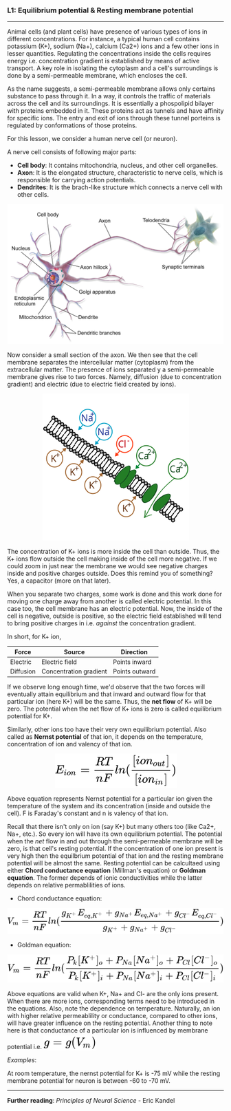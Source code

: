 ### L1: Equilibrium potential & Resting membrane potential

***

Animal cells (and plant cells) have presence of various types of ions in different concentrations. For instance, a typical human cell contains potassium (K+), sodium (Na+), calcium (Ca2+) ions and a few other ions in lesser quantities. Regulating the concentrations inside the cells requires energy i.e. concentration gradient is established by means of active transport. A key role in isolating the cytoplasm and a cell's surroundings is done by a semi-permeable membrane, which encloses the cell. 

As the name suggests, a semi-permeable membrane allows only certains substance to pass through it. In a way, it controls the traffic of materials across the cell and its surroundings. It is essentially a phospolipid bilayer with proteins embedded in it. These proteins act as tunnels and have affinity for specific ions. The entry and exit of ions through these tunnel porteins is regulated by conformations of those proteins.

For this lesson, we consider a human nerve cell (or neuron).

A nerve cell consists of following major parts:
- **Cell body**: It contains mitochondria, nucleus, and other cell organelles.
- **Axon**: It is the elongated structure, characteristic to nerve cells, which is responsible for carrying action potentials.
- **Dendrites**: It is the brach-like structure which connects a nerve cell with other cells.

![Neuron](L01_1.png)

Now consider a small section of the axon. We then see that the cell membrane separates the intercellular matter (cytoplasm) from the extracellular matter. The presence of ions separated y a semi-permeable membrane gives rise to two forces. Namely, diffusion (due to concentration gradient) and electric (due to electric field created by ions).

<p align="center">
<img src="L01_2.svg" style="background-color: White"/>
</p
>
The concentration of K+ ions is more inside the cell than outside. Thus, the K+ ions flow outside the cell making inside of the cell more negative. If we could zoom in just near the membrane we would see negative charges inside and positive charges outside. Does this remind you of something? Yes, a capacitor (more on that later). 

When you separate two charges, some work is done and this work done for moving one charge away from another is called electric potential. In this case too, the cell membrane has an electric potential. Now, the inside of the cell is negative, outside is positive, so the electric field established will tend to bring positive charges in i.e. *against* the concentration gradient. 

In short, for K+ ion,

| Force | Source | Direction | 
| ------ | ------ | ----- |
| Electric | Electric field | Points inward |
| Diffusion | Concentration gradient |Points outward |



If we observe long enough time, we'd observe that the two forces will eventually attain equilibrium and that inward and outward flow for that particular ion (here K+) will be the same. Thus, the **net flow** of K+ will be zero. The potential when the net flow of K+ ions is zero is called equilibrium potential for K+.

Similarly, other ions too have their very own equilibrium potential. Also called as **Nernst potential** of that ion, it depends on the temperature, concentration of ion and valency of that ion. 

<!-- $$
E_{ion} = \frac{RT}{nF} ln(\frac{[ion_{out}]}{[ion_{in}]}) 
$$ --> 

<div align="center"><img src="..\..\..\svg\mx3g7f2Zyw.svg" class="svg"/></div>

Above equation represents Nernst potential for a particular ion given the temperature of the system and its concentration (inside and outside the cell). F is Faraday's constant and n is valency of that ion.

Recall that there isn't only on ion (say K+) but many others too (like Ca2+, Na+, etc.). So every ion will have its own equilibrium potential. The potential when the *net* flow in and out through the semi-permeable membrane will be zero, is that cell's resting potential. If the concentration of one ion present is very high then the equilbrium potential of that ion and the resting membrane potential will be almost the same. Resting potential can be calcultaed using either **Chord conductance equation** (Millman's equation) or **Goldman equation**. The former depends of ionic conductivities while the latter depends on relative permablilities of ions.

- Chord conductance equation:
<!-- $$
V_m = \frac{RT}{nF} ln(\frac{g_{K^+} E_{eq,K^+} + g_{Na^+} E_{eq,Na^+} + g_{Cl^-} E_{eq,Cl^-}}{g_{K^+} + g_{Na^+} + g_{Cl^-}})
$$ --> 

<div align="center"><img src="..\..\..\svg\2QeEGabygi.svg" class="svg"/></div>

- Goldman equation:
<!-- $$
V_m = \frac{RT}{nF} ln(\frac{P_k [K^+]_o + P_{Na} [Na^+]_o + P_{Cl} [Cl^-]_o}{P_k [K^+]_i + P_{Na} [Na^+]_i + P_{Cl} [Cl^-]_i})
$$ --> 

<div align="center"><img src="..\..\..\svg\dFM9FEVCkW.svg" class="svg"/></div>

Above equations are valid when K+, Na+ and Cl- are the only ions present. When there are more ions, corresponding terms need to be introduced in the equations. Also, note the dependence on temperature. Naturally, an ion with higher relative permeablility or conductance, compared to other ions, will have greater influence on the resting potential. Another thing to note here is that conductance of a particular ion is influenced by membrane potential i.e. <!-- $ g = g(V_m)$ --> <img style="transform: translateY(0.25em);" src="..\..\..\svg\evSKSguJbB.svg" class="svg"/>

*Examples*:

At room temperature, the nernst potential for K+ is -75 mV while the resting membrane potential for neuron is between -60 to -70 mV.

***

**Further reading**: *Principles of Neural Science* - Eric Kandel